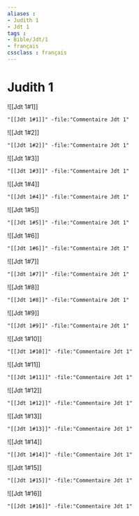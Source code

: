 ```yaml
---
aliases : 
- Judith 1
- Jdt 1
tags : 
- Bible/Jdt/1
- français
cssclass : français
---
```


# Judith 1

![[Jdt 1#1]]

```query
"[[Jdt 1#1]]" -file:"Commentaire Jdt 1"
```

![[Jdt 1#2]]

```query
"[[Jdt 1#2]]" -file:"Commentaire Jdt 1"
```

![[Jdt 1#3]]

```query
"[[Jdt 1#3]]" -file:"Commentaire Jdt 1"
```

![[Jdt 1#4]]

```query
"[[Jdt 1#4]]" -file:"Commentaire Jdt 1"
```

![[Jdt 1#5]]

```query
"[[Jdt 1#5]]" -file:"Commentaire Jdt 1"
```

![[Jdt 1#6]]

```query
"[[Jdt 1#6]]" -file:"Commentaire Jdt 1"
```

![[Jdt 1#7]]

```query
"[[Jdt 1#7]]" -file:"Commentaire Jdt 1"
```

![[Jdt 1#8]]

```query
"[[Jdt 1#8]]" -file:"Commentaire Jdt 1"
```

![[Jdt 1#9]]

```query
"[[Jdt 1#9]]" -file:"Commentaire Jdt 1"
```

![[Jdt 1#10]]

```query
"[[Jdt 1#10]]" -file:"Commentaire Jdt 1"
```

![[Jdt 1#11]]

```query
"[[Jdt 1#11]]" -file:"Commentaire Jdt 1"
```

![[Jdt 1#12]]

```query
"[[Jdt 1#12]]" -file:"Commentaire Jdt 1"
```

![[Jdt 1#13]]

```query
"[[Jdt 1#13]]" -file:"Commentaire Jdt 1"
```

![[Jdt 1#14]]

```query
"[[Jdt 1#14]]" -file:"Commentaire Jdt 1"
```

![[Jdt 1#15]]

```query
"[[Jdt 1#15]]" -file:"Commentaire Jdt 1"
```

![[Jdt 1#16]]

```query
"[[Jdt 1#16]]" -file:"Commentaire Jdt 1"
```

